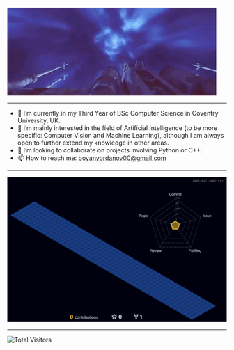 ![<img src="https://github.com/Boyan-Yordanov/Boyan-Yordanov/blob/main/extras/h.gif" align="center" width="1080"/>](https://github.com/Boyan-Yordanov/Boyan-Yordanov/blob/main/extras/hello_there.gif)

---


- 🌱 I’m currently in my Third Year of BSc Computer Science in Coventry University, UK.  
- 👀 I’m mainly interested in the field of Artificial Intelligence (to be more specific: Computer Vision and Machine Learning), although I am always open to further extend my knowledge in other areas.
- 💞️ I’m looking to collaborate on projects involving Python or C++.
- 📫 How to reach me: boyanyordanov00@gmail.com

---

![](./profile-3d-contrib/profile-night-view.svg)

---

![Total Visitors](https://vbr.wocr.tk/badge?page_id=Boyan-Yordanov.Boyan-Yordanov&color=00cf00)
